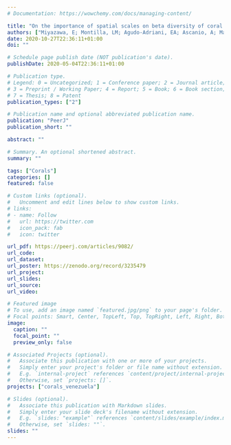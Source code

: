 ```yaml
---
# Documentation: https://wowchemy.com/docs/managing-content/

title: "On the importance of spatial scales on beta diversity of coral assemblages: a study from Venezuelan coral reefs"
authors: ["Miyazawa, E; Montilla, LM; Agudo-Adriani, EA; Ascanio, A; Mariño-Briceño, G; Cróquer, A"]
date: 2020-10-27T22:36:11+01:00
doi: ""

# Schedule page publish date (NOT publication's date).
publishDate: 2020-05-04T22:36:11+01:00

# Publication type.
# Legend: 0 = Uncategorized; 1 = Conference paper; 2 = Journal article;
# 3 = Preprint / Working Paper; 4 = Report; 5 = Book; 6 = Book section;
# 7 = Thesis; 8 = Patent
publication_types: ["2"]

# Publication name and optional abbreviated publication name.
publication: "PeerJ"
publication_short: ""

abstract: ""

# Summary. An optional shortened abstract.
summary: ""

tags: ["Corals"]
categories: []
featured: false

# Custom links (optional).
#   Uncomment and edit lines below to show custom links.
# links:
# - name: Follow
#   url: https://twitter.com
#   icon_pack: fab
#   icon: twitter

url_pdf: https://peerj.com/articles/9082/
url_code:
url_dataset:
url_poster: https://zenodo.org/record/3235479
url_project:
url_slides:
url_source:
url_video:

# Featured image
# To use, add an image named `featured.jpg/png` to your page's folder. 
# Focal points: Smart, Center, TopLeft, Top, TopRight, Left, Right, BottomLeft, Bottom, BottomRight.
image:
  caption: ""
  focal_point: ""
  preview_only: false

# Associated Projects (optional).
#   Associate this publication with one or more of your projects.
#   Simply enter your project's folder or file name without extension.
#   E.g. `internal-project` references `content/project/internal-project/index.md`.
#   Otherwise, set `projects: []`.
projects: ["corals_venezuela"]

# Slides (optional).
#   Associate this publication with Markdown slides.
#   Simply enter your slide deck's filename without extension.
#   E.g. `slides: "example"` references `content/slides/example/index.md`.
#   Otherwise, set `slides: ""`.
slides: ""
---
```

